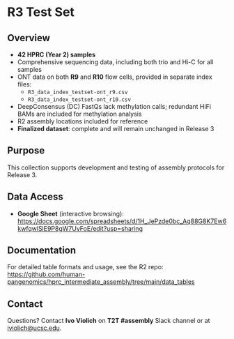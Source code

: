 # R3 Test Set

## Overview
- **42 HPRC (Year 2) samples**  
- Comprehensive sequencing data, including both trio and Hi-C for all samples  
- ONT data on both **R9** and **R10** flow cells, provided in separate index files:  
  - `R3_data_index_testset-ont_r9.csv`  
  - `R3_data_index_testset-ont_r10.csv`  
- DeepConsensus (DC) FastQs lack methylation calls; redundant HiFi BAMs are included for methylation analysis  
- R2 assembly locations included for reference  
- **Finalized dataset**: complete and will remain unchanged in Release 3  

## Purpose
This collection supports development and testing of assembly protocols for Release 3.

## Data Access
- **Google Sheet** (interactive browsing):  
https://docs.google.com/spreadsheets/d/1H_JePzde0bc_Aq88G8K7Ew6kwfqwlSlE9P8gW7UyFoE/edit?usp=sharing  

## Documentation
For detailed table formats and usage, see the R2 repo:  
https://github.com/human-pangenomics/hprc_intermediate_assembly/tree/main/data_tables

## Contact
Questions? 
Contact **Ivo Violich** on **T2T #assembly** Slack channel or at iviolich@ucsc.edu.
